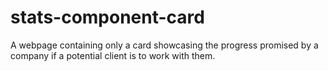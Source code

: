 # stats-component-card
A webpage containing only a card showcasing the progress promised by a company if a potential client is to work with them.
